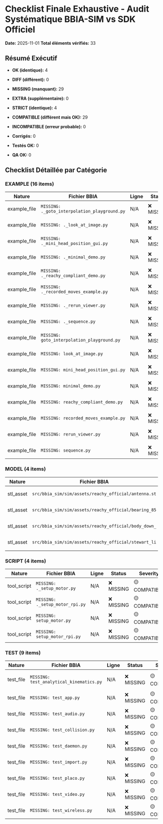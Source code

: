 # Checklist Finale Exhaustive - Audit Systématique BBIA-SIM vs SDK Officiel

**Date:** 2025-11-01
**Total éléments vérifiés:** 33

## Résumé Exécutif

- **OK (identique):** 4
- **DIFF (différent):** 0
- **MISSING (manquant):** 29
- **EXTRA (supplémentaire):** 0

- **STRICT (identique):** 4
- **COMPATIBLE (différent mais OK):** 29
- **INCOMPATIBLE (erreur probable):** 0

- **Corrigés:** 0
- **Testés OK:** 0
- **QA OK:** 0

## Checklist Détaillée par Catégorie

### EXAMPLE (16 items)

| Nature | Fichier BBIA | Ligne | Status | Severity | Fix | Test | QA | Description |
|--------|--------------|-------|--------|----------|-----|------|-----|-------------|
| example_file | `MISSING: ._goto_interpolation_playground.py` | N/A | ❌ MISSING | 🟡 COMPATIBLE | ❌ | ❌ | ❌ | Exemple ._goto_interpolation_playground.py |
| example_file | `MISSING: ._look_at_image.py` | N/A | ❌ MISSING | 🟡 COMPATIBLE | ❌ | ❌ | ❌ | Exemple ._look_at_image.py |
| example_file | `MISSING: ._mini_head_position_gui.py` | N/A | ❌ MISSING | 🟡 COMPATIBLE | ❌ | ❌ | ❌ | Exemple ._mini_head_position_gui.py |
| example_file | `MISSING: ._minimal_demo.py` | N/A | ❌ MISSING | 🟡 COMPATIBLE | ❌ | ❌ | ❌ | Exemple ._minimal_demo.py |
| example_file | `MISSING: ._reachy_compliant_demo.py` | N/A | ❌ MISSING | 🟡 COMPATIBLE | ❌ | ❌ | ❌ | Exemple ._reachy_compliant_demo.py |
| example_file | `MISSING: ._recorded_moves_example.py` | N/A | ❌ MISSING | 🟡 COMPATIBLE | ❌ | ❌ | ❌ | Exemple ._recorded_moves_example.py |
| example_file | `MISSING: ._rerun_viewer.py` | N/A | ❌ MISSING | 🟡 COMPATIBLE | ❌ | ❌ | ❌ | Exemple ._rerun_viewer.py |
| example_file | `MISSING: ._sequence.py` | N/A | ❌ MISSING | 🟡 COMPATIBLE | ❌ | ❌ | ❌ | Exemple ._sequence.py |
| example_file | `MISSING: goto_interpolation_playground.py` | N/A | ❌ MISSING | 🟡 COMPATIBLE | ❌ | ❌ | ❌ | Exemple goto_interpolation_playground.py |
| example_file | `MISSING: look_at_image.py` | N/A | ❌ MISSING | 🟡 COMPATIBLE | ❌ | ❌ | ❌ | Exemple look_at_image.py |
| example_file | `MISSING: mini_head_position_gui.py` | N/A | ❌ MISSING | 🟡 COMPATIBLE | ❌ | ❌ | ❌ | Exemple mini_head_position_gui.py |
| example_file | `MISSING: minimal_demo.py` | N/A | ❌ MISSING | 🟡 COMPATIBLE | ❌ | ❌ | ❌ | Exemple minimal_demo.py |
| example_file | `MISSING: reachy_compliant_demo.py` | N/A | ❌ MISSING | 🟡 COMPATIBLE | ❌ | ❌ | ❌ | Exemple reachy_compliant_demo.py |
| example_file | `MISSING: recorded_moves_example.py` | N/A | ❌ MISSING | 🟡 COMPATIBLE | ❌ | ❌ | ❌ | Exemple recorded_moves_example.py |
| example_file | `MISSING: rerun_viewer.py` | N/A | ❌ MISSING | 🟡 COMPATIBLE | ❌ | ❌ | ❌ | Exemple rerun_viewer.py |
| example_file | `MISSING: sequence.py` | N/A | ❌ MISSING | 🟡 COMPATIBLE | ❌ | ❌ | ❌ | Exemple sequence.py |

### MODEL (4 items)

| Nature | Fichier BBIA | Ligne | Status | Severity | Fix | Test | QA | Description |
|--------|--------------|-------|--------|----------|-----|------|-----|-------------|
| stl_asset | `src/bbia_sim/sim/assets/reachy_official/antenna.st` | N/A | ✅ OK | 🟢 STRICT | ❌ | ❌ | ❌ | Asset STL: antenna.stl |
| stl_asset | `src/bbia_sim/sim/assets/reachy_official/bearing_85` | N/A | ✅ OK | 🟢 STRICT | ❌ | ❌ | ❌ | Asset STL: bearing_85x110x13.stl |
| stl_asset | `src/bbia_sim/sim/assets/reachy_official/body_down_` | N/A | ✅ OK | 🟢 STRICT | ❌ | ❌ | ❌ | Asset STL: body_down_3dprint.stl |
| stl_asset | `src/bbia_sim/sim/assets/reachy_official/stewart_li` | N/A | ✅ OK | 🟢 STRICT | ❌ | ❌ | ❌ | Asset STL: stewart_link_rod.stl |

### SCRIPT (4 items)

| Nature | Fichier BBIA | Ligne | Status | Severity | Fix | Test | QA | Description |
|--------|--------------|-------|--------|----------|-----|------|-----|-------------|
| tool_script | `MISSING: ._setup_motor.py` | N/A | ❌ MISSING | 🟡 COMPATIBLE | ❌ | ❌ | ❌ | Script ._setup_motor.py |
| tool_script | `MISSING: ._setup_motor_rpi.py` | N/A | ❌ MISSING | 🟡 COMPATIBLE | ❌ | ❌ | ❌ | Script ._setup_motor_rpi.py |
| tool_script | `MISSING: setup_motor.py` | N/A | ❌ MISSING | 🟡 COMPATIBLE | ❌ | ❌ | ❌ | Script setup_motor.py |
| tool_script | `MISSING: setup_motor_rpi.py` | N/A | ❌ MISSING | 🟡 COMPATIBLE | ❌ | ❌ | ❌ | Script setup_motor_rpi.py |

### TEST (9 items)

| Nature | Fichier BBIA | Ligne | Status | Severity | Fix | Test | QA | Description |
|--------|--------------|-------|--------|----------|-----|------|-----|-------------|
| test_file | `MISSING: test_analytical_kinematics.py` | N/A | ❌ MISSING | 🟡 COMPATIBLE | ❌ | ❌ | ❌ | Fichier test test_analytical_kinematics.py manquant |
| test_file | `MISSING: test_app.py` | N/A | ❌ MISSING | 🟡 COMPATIBLE | ❌ | ❌ | ❌ | Fichier test test_app.py manquant |
| test_file | `MISSING: test_audio.py` | N/A | ❌ MISSING | 🟡 COMPATIBLE | ❌ | ❌ | ❌ | Fichier test test_audio.py manquant |
| test_file | `MISSING: test_collision.py` | N/A | ❌ MISSING | 🟡 COMPATIBLE | ❌ | ❌ | ❌ | Fichier test test_collision.py manquant |
| test_file | `MISSING: test_daemon.py` | N/A | ❌ MISSING | 🟡 COMPATIBLE | ❌ | ❌ | ❌ | Fichier test test_daemon.py manquant |
| test_file | `MISSING: test_import.py` | N/A | ❌ MISSING | 🟡 COMPATIBLE | ❌ | ❌ | ❌ | Fichier test test_import.py manquant |
| test_file | `MISSING: test_placo.py` | N/A | ❌ MISSING | 🟡 COMPATIBLE | ❌ | ❌ | ❌ | Fichier test test_placo.py manquant |
| test_file | `MISSING: test_video.py` | N/A | ❌ MISSING | 🟡 COMPATIBLE | ❌ | ❌ | ❌ | Fichier test test_video.py manquant |
| test_file | `MISSING: test_wireless.py` | N/A | ❌ MISSING | 🟡 COMPATIBLE | ❌ | ❌ | ❌ | Fichier test test_wireless.py manquant |
